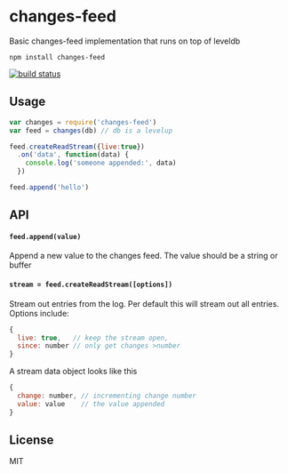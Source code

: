 # changes-feed

Basic changes-feed implementation that runs on top of leveldb

```
npm install changes-feed
```

[![build status](http://img.shields.io/travis/mafintosh/changes-feed.svg?style=flat)](http://travis-ci.org/mafintosh/changes-feed)

## Usage

``` js
var changes = require('changes-feed')
var feed = changes(db) // db is a levelup

feed.createReadStream({live:true})
  .on('data', function(data) {
    console.log('someone appended:', data)
  })

feed.append('hello')
```

## API

#### `feed.append(value)`

Append a new value to the changes feed. The value should be a string or buffer

#### `stream = feed.createReadStream([options])`

Stream out entries from the log. Per default this will stream out all entries.
Options include:

``` js
{
  live: true,   // keep the stream open,
  since: number // only get changes >number
}
```

A stream data object looks like this

``` js
{
  change: number, // incrementing change number
  value: value    // the value appended
}
```

## License

MIT
